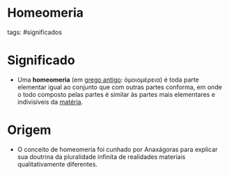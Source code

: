 # Homeomeria
tags: #significados 

# Significado
- Uma **homeomeria** (em [grego antigo](https://pt.wikipedia.org/wiki/L%C3%ADngua_grega_antiga "Língua grega antiga"): ὁμοιομέρεια) é toda parte elementar igual ao conjunto que com outras partes conforma, em onde o todo composto pelas partes é similar às partes mais elementares e indivisíveis da [matéria](https://pt.wikipedia.org/wiki/Mat%C3%A9ria "Matéria").

# Origem
- O conceito de homeomeria foi cunhado por Anaxágoras para explicar sua doutrina da pluralidade infinita de realidades materiais qualitativamente diferentes.